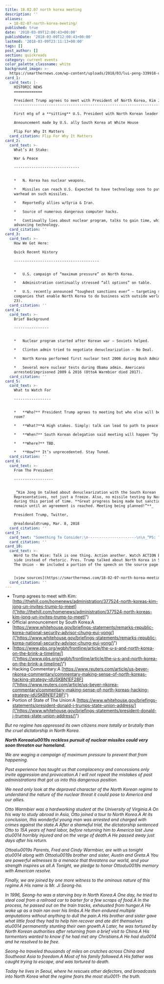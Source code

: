 ```yaml
---
title: 18.02.07 north korea meeting
description: ''
aliases:
  - 18-02-07-north-korea-meeting/
published: true
date: '2018-03-09T12:00:43+00:00'
publishDate: '2018-03-09T12:00:43+00:00'
lastmod: '2018-03-09T23:11:13+00:00'
tags: []
post_author: []
section: quickreads
category: current events
color_palette_classname: white
background_image: >-
  https://smarthernews.com/wp-content/uploads/2018/03/lui-peng-339918-unsplash-scaled.jpg
card_1:
  card_text: |-
    HISTORIC NEWS
    =============

    President Trump agrees to meet with President of North Korea, Kim Jong Un
    -------------------------------------------------------------------------

    First mtg of a **sitting** U.S. President with North Korean leader.

    Announcement made by U.S. ally South Korea at White House

    Flip For Why It Matters
  card_citation: Flip For Why It Matters
card_2:
  card_text: >-
    What’s At Stake:  

    War & Peace

    ------------------------------


    *   N. Korea has nuclear weapons.

    *   Missiles can reach U.S. Expected to have technology soon to put nuclear
    warhead on such missiles.

    *   Reportedly allies w/Syria & Iran.

    *   Source of numerous dangerous computer hacks.

    *   Continually lies about nuclear program, talks to gain time, while
    advancing technology.
  card_citation: ''
card_3:
  card_text: >-
    How We Got Here:  

    Quick Recent History

    ---------------------------------------


    *   U.S. campaign of “maximum pressure” on North Korea.

    *   Administration continually stressed “all options” on table.

    *   U.S. recently announced “toughest sanctions ever” – targeting shipping
    companies that enable North Korea to do business with outside world (Feb
    23).
  card_citation: ''
card_4:
  card_text: >-
    Brief Background

    ----------------


    *   Nuclear program started after Korean war – Soviets helped.

    *   Clinton admin tried to negotiate denuclearization – No Deal.

    *   North Korea performed first nuclear test 2006 during Bush Admin.

    *   Several more nuclear tests during Obama admin. Americans
    arrested/imprisoned 2009 & 2016 (OttoA Warmbier died 2017).
  card_citation: ''
card_5:
  card_text: >-
    What to Watch For

    -----------------


    *   **Who?** President Trump agrees to meeting but who else will be in the
    room?

    *   **What?**A High stakes. Simply: talk can lead to path to peace or war.

    *   **When?** South Korean delegation said meeting will happen “by May.”

    *   **Where?** TBD.

    *   **How?** It’s unprecedented. Stay Tuned.
  card_citation: ''
card_6:
  card_text: >-
    From The President

    ------------------


    _“Kim Jong Un talked about denuclearization with the South Korean
    Representatives, not just a freeze. Also, no missile testing by North Korea
    during this period of time. **Great progress being made but sanctions will
    remain until an agreement is reached. Meeting being planned!”**_  

    President Trump, Twitter,  

    @realdonaldtrump, Mar. 8, 2018
  card_citation: ''
card_7:
  card_text: "Something To Consider:\n----------------------\n\n_“PS: To be clear — we need to talk to North Korea. But Kim is not inviting Trump so that he can surrender North Korea’s weapons. Kim is inviting Trump to demonstrate that his investment in nuclear and missile capabilities has forced the United States to treat him as an equal.”  \n_Jeffrey Lewisa\x0F, Twitter, @ArmsControlWonk Mar. 8, 2018"
  card_citation: ''
card_10:
  card_text: >-
    Word to the Wise: Talk is one thing. Action another. Watch ACTION by either
    side instead of rhetoric. Pres. Trump talked about North Korea in State of
    The Union - We included a portion of the speech on the source page.


    [view sources](https://smarthernews.com/18-02-07-north-korea-meeting/)
  card_citation: ''
---
```

*   Trump agrees to meet with Kim: [http://thehill.com/homenews/administration/377524-north-koreas-kim-jong-un-invites-trump-to-meet](\"http://thehill.com/homenews/administration/377524-north-koreas-kim-jong-un-invites-trump-to-meet\")
*   Official announcement by South Korea:A [https://www.whitehouse.gov/briefings-statements/remarks-republic-korea-national-security-advisor-chung-eui-yong/](\"https://www.whitehouse.gov/briefings-statements/remarks-republic-korea-national-security-advisor-chung-eui-yong/\")
*   [https://www.pbs.org/wgbh/frontline/article/the-u-s-and-north-korea-on-the-brink-a-timeline/](\"https://www.pbs.org/wgbh/frontline/article/the-u-s-and-north-korea-on-the-brink-a-timeline/\")
*   Hacking Commentary:A [https://www.reuters.com/article/us-beyer-nkorea-commentary/commentary-making-sense-of-north-koreas-hacking-strategy-idUSKBN1EF28F](\"https://www.reuters.com/article/us-beyer-nkorea-commentary/commentary-making-sense-of-north-koreas-hacking-strategy-idUSKBN1EF28F\")
*   Portion of State of The Union:A [https://www.whitehouse.gov/briefings-statements/president-donald-j-trumps-state-union-address/](\"https://www.whitehouse.gov/briefings-statements/president-donald-j-trumps-state-union-address/\")

_But no regime has oppressed its own citizens more totally or brutally than the cruel dictatorship in North Korea._

**_North Koreaa\\u0019s reckless pursuit of nuclear missiles could very soon threaten our homeland._**

_We are waging a campaign of maximum pressure to prevent that from happening._

_Past experience has taught us that complacency and concessions only invite aggression and provocation.A I will not repeat the mistakes of past administrations that got us into this dangerous position._

_We need only look at the depraved character of the North Korean regime to understand the nature of the nuclear threat it could pose to America and our allies._

_Otto Warmbier was a hardworking student at the University of Virginia.A On his way to study abroad in Asia, Otto joined a tour to North Korea.A At its conclusion, this wonderful young man was arrested and charged with crimes against the state.A After a shameful trial, the dictatorship sentenced Otto to 15A years of hard labor, before returning him to America last June a\\u0014 horribly injured and on the verge of death.A He passed away just days after his return._

_Ottoa\\u0019s Parents, Fred and Cindy Warmbier, are with us tonight a\\u0014 along with Ottoa\\u0019s brother and sister, Austin and Greta.A You are powerful witnesses to a menace that threatens our world, and your strength inspires us all.A Tonight, we pledge to honor Ottoa\\u0019s memory with American resolve._

_Finally, we are joined by one more witness to the ominous nature of this regime.A His name is Mr. Ji Seong-ho._

_In 1996, Seong-ho was a starving boy in North Korea.A One day, he tried to steal coal from a railroad car to barter for a few scraps of food.A In the process, he passed out on the train tracks, exhausted from hunger.A He woke up as a train ran over his limbs.A He then endured multiple amputations without anything to dull the pain.A His brother and sister gave what little food they had to help him recover and ate dirt themselves a\\u0014 permanently stunting their own growth.A Later, he was tortured by North Korean authorities after returning from a brief visit to China.A His tormentors wanted to know if he had met any Christians.A He had a\\u0014 and he resolved to be free._

_Seong-ho traveled thousands of miles on crutches across China and Southeast Asia to freedom.A Most of his family followed.A His father was caught trying to escape, and was tortured to death._

_Today he lives in Seoul, where he rescues other defectors, and broadcasts into North Korea what the regime fears the most a\\u0011- the truth._